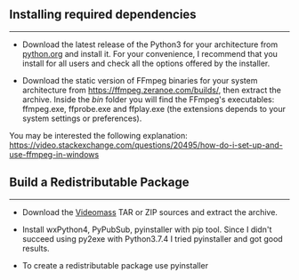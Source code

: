 ## Installing required dependencies   
----------------- 

- Download the latest release of the Python3 for your architecture from [python.org](https://www.python.org/downloads/) and install it. For your convenience, I recommend that you install for all users and check all the options offered by the installer.     

- Download the static version of FFmpeg binaries for your system architecture from <https://ffmpeg.zeranoe.com/builds/>, then extract the archive. Inside the *bin* folder 
you will find the FFmpeg's executables: ffmpeg.exe, ffprobe.exe and ffplay.exe 
(the extensions depends to your system settings or preferences).  

You may be interested the following explanation:
<https://video.stackexchange.com/questions/20495/how-do-i-set-up-and-use-ffmpeg-in-windows>

## Build a Redistributable Package    
-----------------
- Download the [Videomass](https://github.com/jeanslack/Videomass) TAR or ZIP sources and extract the archive.

- Install wxPython4, PyPubSub, pyinstaller with pip tool. Since I didn't succeed using py2exe with Python3.7.4 I tried pyinstaller and got good results.   

- To create a redistributable package use pyinstaller 
